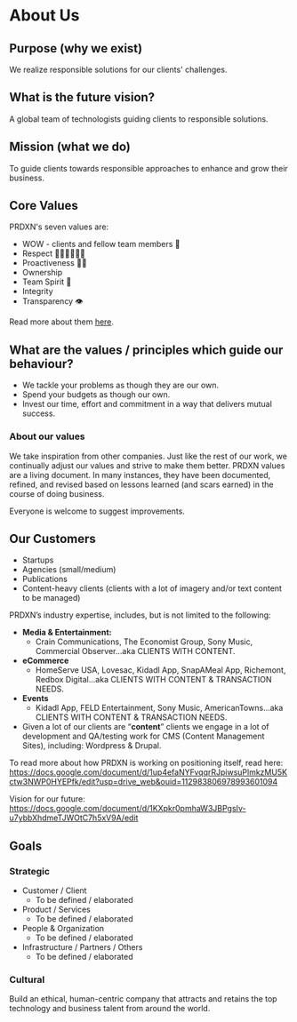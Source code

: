 # About Us

## Purpose (why we exist)
We realize responsible solutions for our clients' challenges.

## What is the future vision?
A global team of technologists guiding clients to responsible solutions. 

## Mission (what we do)
To guide clients towards responsible approaches to enhance and grow their business.

## Core Values
PRDXN's seven values are:
- WOW - clients and fellow team members 🤗
- Respect 🙇🏽‍♀️🙇🏽‍♂️
- Proactiveness 💪🏽
- Ownership 
- Team Spirit 🤝
- Integrity
- Transparency 👁️

Read more about them [here](https://github.com/prdxn-org/handbook/blob/master/values.md).

## What are the values / principles which guide our behaviour?
- We tackle your problems as though they are our own.
- Spend your budgets as though our own.
- Invest our time, effort and commitment in a way that delivers mutual success.

### About our values
We take inspiration from other companies. Just like the rest of our work, we continually adjust our values and strive to make them better. PRDXN values are a living document. In many instances, they have been documented, refined, and revised based on lessons learned (and scars earned) in the course of doing business.

Everyone is welcome to suggest improvements.

## Our Customers
- Startups
- Agencies (small/medium)
- Publications
- Content-heavy clients (clients with a lot of imagery and/or text content to be managed)

PRDXN’s industry expertise, includes, but is not limited to the following:
- **Media & Entertainment:**
  - Crain Communications, The Economist Group, Sony Music, Commercial Observer...aka CLIENTS WITH CONTENT.
- **eCommerce**
  - HomeServe USA, Lovesac, Kidadl App, SnapAMeal App, Richemont, Redbox Digital...aka CLIENTS WITH CONTENT & TRANSACTION NEEDS.
- **Events**
  - Kidadl App, FELD Entertainment, Sony Music, AmericanTowns...aka CLIENTS WITH CONTENT & TRANSACTION NEEDS.
- Given a lot of our clients are “**content**” clients we engage in a lot of development and QA/testing work for CMS (Content Management Sites), including: Wordpress & Drupal.

To read more about how PRDXN is working on positioning itself, read here: https://docs.google.com/document/d/1up4efaNYFvqqrRJpiwsuPlmkzMU5Kctw3NWP0HYEPfk/edit?usp=drive_web&ouid=112983806978993601094 

Vision for our future: https://docs.google.com/document/d/1KXpkr0pmhaW3JBPgsIv-u7ybbXhdmeTJWOtC7h5xV9A/edit

## Goals

### Strategic
- Customer / Client
  - To be defined / elaborated
- Product / Services
  - To be defined / elaborated
- People & Organization
  - To be defined / elaborated
- Infrastructure / Partners / Others
  - To be defined / elaborated

### Cultural
Build an ethical, human-centric company that attracts and retains the top technology and business talent from around the world.
